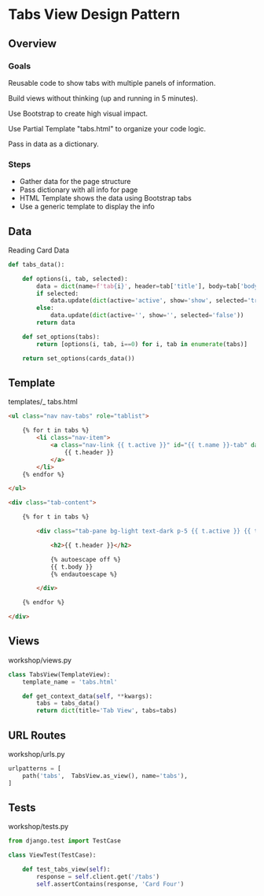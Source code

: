 # Tabs View Design Pattern

## Overview

### Goals

Reusable code to show tabs with multiple panels of information.

Build views without thinking (up and running in 5 minutes).

Use Bootstrap to create high visual impact.

Use Partial Template "tabs.html" to organize your code logic.

Pass in data as a dictionary.


### Steps
* Gather data for the page structure
* Pass dictionary with all info for page
* HTML Template shows the data using Bootstrap tabs
* Use a generic template to display the info



## Data

Reading Card Data

```python
def tabs_data():

    def options(i, tab, selected):
        data = dict(name=f'tab{i}', header=tab['title'], body=tab['body'])
        if selected:
            data.update(dict(active='active', show='show', selected='true'))
        else:
            data.update(dict(active='', show='', selected='false'))
        return data

    def set_options(tabs):
        return [options(i, tab, i==0) for i, tab in enumerate(tabs)]

    return set_options(cards_data())
```


## Template

templates/_ tabs.html

```html
<ul class="nav nav-tabs" role="tablist">

    {% for t in tabs %}
        <li class="nav-item">
            <a class="nav-link {{ t.active }}" id="{{ t.name }}-tab" data-bs-toggle="tab" href="#{{ t.name }}">
                {{ t.header }}
            </a>
        </li>
    {% endfor %}

</ul>

<div class="tab-content">

    {% for t in tabs %}

        <div class="tab-pane bg-light text-dark p-5 {{ t.active }} {{ t.show }} fade" id="{{ t.name }}">

            <h2>{{ t.header }}</h2>

            {% autoescape off %}
            {{ t.body }}
            {% endautoescape %}

        </div>

    {% endfor %}

</div>
```


## Views

workshop/views.py

```python
class TabsView(TemplateView):
    template_name = 'tabs.html'

    def get_context_data(self, **kwargs):
        tabs = tabs_data()
        return dict(title='Tab View', tabs=tabs)
```


## URL Routes

workshop/urls.py

```python
urlpatterns = [
    path('tabs',  TabsView.as_view(), name='tabs'),
]
```


## Tests

workshop/tests.py

```python
from django.test import TestCase

class ViewTest(TestCase):

    def test_tabs_view(self):
        response = self.client.get('/tabs')
        self.assertContains(response, 'Card Four')
```

